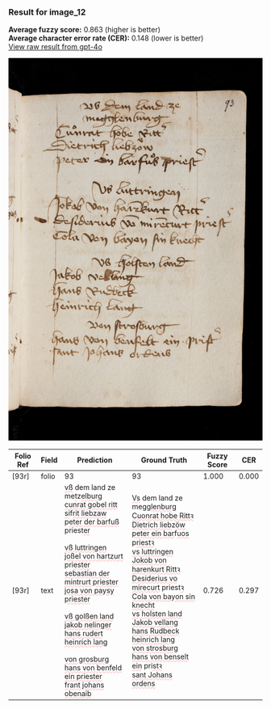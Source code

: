 ### Result for image_12
**Average fuzzy score:** 0.863 (higher is better)<br>**Average character error rate (CER):** 0.148 (lower is better)<br>[View raw result from gpt-4o](https://github.com/RISE-UNIBAS/humanities_data_benchmark/blob/main/results/2025-10-24/T0275/request_T0275_image_12.json)

<img src="https://github.com/RISE-UNIBAS/humanities_data_benchmark/blob/main/benchmarks/medieval_manuscripts/images/image_12.jpg?raw=true" alt="image_12" width="800px">

<style>
.diff { text-decoration: underline; text-decoration-color: #ffcccc; text-decoration-style: wavy; }
</style>

| Folio Ref | Field | Prediction | Ground Truth | Fuzzy Score | CER |
|-----------|-------|------------|--------------|-------------|-----|
| [93r] | folio | 93 | 93 | 1.000 | 0.000 |
| [93r] | text | <span class="diff">vß</span> dem land ze<br>me<span class="diff">t</span>z<span class="diff">elburg<br>cunrat gobel ritt<br>si</span>f<span class="diff">rit liebzaw<br></span>p<span class="diff">eter der barfuß</span> priest<span class="diff">er<br><br>vß luttringen<br>joßel von hartzurt</span> pri<span class="diff">ester<br>sebastian der mintrurt priester<br>josa von paysy priester<br><br>vß golßen land<br>jakob nelinger<br>hans rudert<br>heinrich lang<br><br>von grosburg<br>hans von benfeld ein priester<br>frant johans obenaib</span> | <span class="diff">Vs</span> dem land ze<br><span class="diff"> </span>me<span class="diff">gglenburg<br> Cuonrat hobe Rittꝛ<br> Dietrich lieb</span>z<span class="diff">öw<br> peter ein bar</span>f<span class="diff">uos </span>p<span class="diff">riestꝛ<br> vs luttringen<br> Jokob von harenkurt Rittꝛ<br> Desiderius vo mirecurt</span> priest<span class="diff">ꝛ<br> Cola von bayon sin knecht<br> vs holsten land<br> Jakob vellang<br> hans Rudbeck<br> heinrich lang<br> von strosburg<br> hans von benselt ein</span> pri<span class="diff">stꝛ<br> sant Johans ordens</span> | 0.726 | 0.297 |
